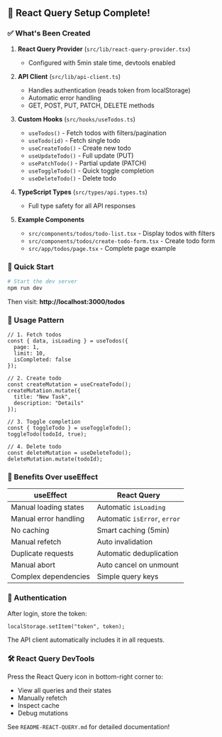 ## 🎉 React Query Setup Complete!

### ✅ What's Been Created

1. **React Query Provider** (`src/lib/react-query-provider.tsx`)
   - Configured with 5min stale time, devtools enabled

2. **API Client** (`src/lib/api-client.ts`)
   - Handles authentication (reads token from localStorage)
   - Automatic error handling
   - GET, POST, PUT, PATCH, DELETE methods

3. **Custom Hooks** (`src/hooks/useTodos.ts`)
   - `useTodos()` - Fetch todos with filters/pagination
   - `useTodo(id)` - Fetch single todo
   - `useCreateTodo()` - Create new todo
   - `useUpdateTodo()` - Full update (PUT)
   - `usePatchTodo()` - Partial update (PATCH)
   - `useToggleTodo()` - Quick toggle completion
   - `useDeleteTodo()` - Delete todo

4. **TypeScript Types** (`src/types/api.types.ts`)
   - Full type safety for all API responses

5. **Example Components**
   - `src/components/todos/todo-list.tsx` - Display todos with filters
   - `src/components/todos/create-todo-form.tsx` - Create todo form
   - `src/app/todos/page.tsx` - Complete page example

### 🚀 Quick Start

```bash
# Start the dev server
npm run dev
```

Then visit: **http://localhost:3000/todos**

### 📝 Usage Pattern

```tsx
// 1. Fetch todos
const { data, isLoading } = useTodos({ 
  page: 1, 
  limit: 10,
  isCompleted: false 
});

// 2. Create todo
const createMutation = useCreateTodo();
createMutation.mutate({
  title: "New Task",
  description: "Details"
});

// 3. Toggle completion
const { toggleTodo } = useToggleTodo();
toggleTodo(todoId, true);

// 4. Delete todo
const deleteMutation = useDeleteTodo();
deleteMutation.mutate(todoId);
```

### 🎯 Benefits Over useEffect

| useEffect | React Query |
|-----------|-------------|
| Manual loading states | Automatic `isLoading` |
| Manual error handling | Automatic `isError`, `error` |
| No caching | Smart caching (5min) |
| Manual refetch | Auto invalidation |
| Duplicate requests | Automatic deduplication |
| Manual abort | Auto cancel on unmount |
| Complex dependencies | Simple query keys |

### 🔐 Authentication

After login, store the token:
```tsx
localStorage.setItem("token", token);
```

The API client automatically includes it in all requests.

### 🛠️ React Query DevTools

Press the React Query icon in bottom-right corner to:
- View all queries and their states
- Manually refetch
- Inspect cache
- Debug mutations

See `README-REACT-QUERY.md` for detailed documentation!

